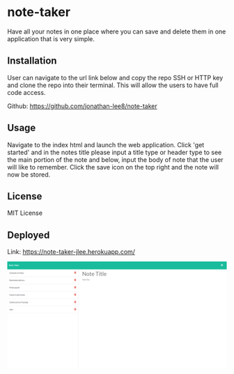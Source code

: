 # note-taker

Have all your notes in one place where you can save and delete them in one application that is very simple.

## Installation

User can navigate to the url link below and copy the repo SSH or HTTP key and clone the repo into their terminal. This will allow the users to have full code access.

Github: https://github.com/jonathan-lee8/note-taker

## Usage

Navigate to the index html and launch the web application. Click 'get started' and in the notes title please input a title type or header type to see the main portion of the note and below, input the body of note that the user will like to remember. Click the save icon on the top right and the note will now be stored.

## License

MIT License

## Deployed

Link: https://note-taker-jlee.herokuapp.com/

![](./Develop/Screenshot%202022-09-21%20223136.png)